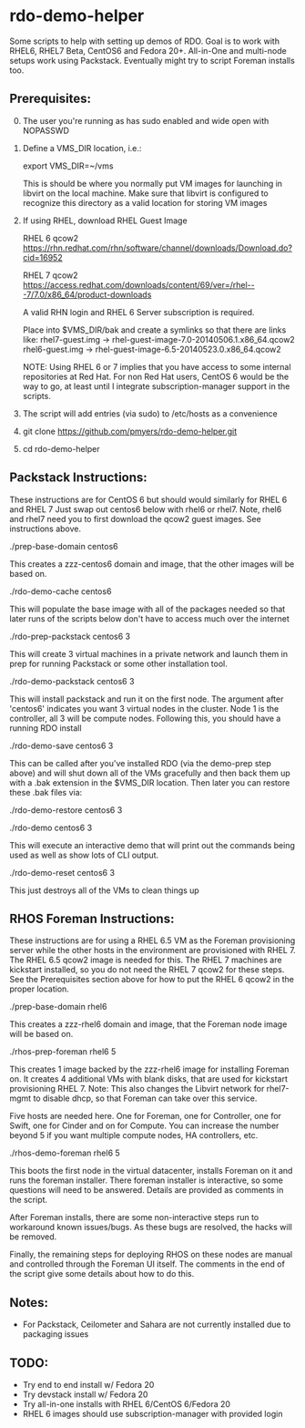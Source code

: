 rdo-demo-helper
===============

Some scripts to help with setting up demos of RDO.  Goal is to work with RHEL6,
RHEL7 Beta, CentOS6 and Fedora 20+.  All-in-One and multi-node setups work
using Packstack.  Eventually might try to script Foreman installs too.

Prerequisites:
--------------
0. The user you're running as has sudo enabled and wide open with NOPASSWD

1. Define a VMS_DIR location, i.e.:

   export VMS_DIR=~/vms

   This is should be where you normally put VM images for launching in libvirt
   on the local machine.  Make sure that libvirt is configured to recognize
   this directory as a valid location for storing VM images

2. If using RHEL, download RHEL Guest Image

   RHEL 6 qcow2
   https://rhn.redhat.com/rhn/software/channel/downloads/Download.do?cid=16952

   RHEL 7 qcow2
   https://access.redhat.com/downloads/content/69/ver=/rhel---7/7.0/x86_64/product-downloads

   A valid RHN login and RHEL 6 Server subscription is required.

   Place into $VMS_DIR/bak and create a symlinks so that there are links like:
   rhel7-guest.img -> rhel-guest-image-7.0-20140506.1.x86_64.qcow2
   rhel6-guest.img -> rhel-guest-image-6.5-20140523.0.x86_64.qcow2

   NOTE: Using RHEL 6 or 7 implies that you have access to some internal
   repositories at Red Hat.  For non Red Hat users, CentOS 6 would be the way
   to go, at least until I integrate subscription-manager support in the
   scripts.

3. The script will add entries (via sudo) to /etc/hosts as a convenience

4. git clone https://github.com/pmyers/rdo-demo-helper.git

5. cd rdo-demo-helper

Packstack Instructions:
-----------------------
These instructions are for CentOS 6 but should would similarly for RHEL 6 and RHEL 7
Just swap out centos6 below with rhel6 or rhel7.  Note, rhel6 and rhel7 need you
to first download the qcow2 guest images.  See instructions above.

./prep-base-domain centos6

  This creates a zzz-centos6 domain and image, that the other images will be
  based on.

./rdo-demo-cache centos6

  This will populate the base image with all of the packages needed so that
  later runs of the scripts below don't have to access much over the internet

./rdo-prep-packstack centos6 3

  This will create 3 virtual machines in a private network and launch them
  in prep for running Packstack or some other installation tool.

./rdo-demo-packstack centos6 3

  This will install packstack and run it on the first node.  The argument
  after 'centos6' indicates you want 3 virtual nodes in the cluster.  Node 1
  is the controller, all 3 will be compute nodes.  Following this, you should
  have a running RDO install

./rdo-demo-save centos6 3

  This can be called after you've installed RDO (via the demo-prep step above)
  and will shut down all of the VMs gracefully and then back them up with a
  .bak extension in the $VMS_DIR location.  Then later you can restore these
  .bak files via:

./rdo-demo-restore centos6 3

./rdo-demo centos6 3

  This will execute an interactive demo that will print out the commands
  being used as well as show lots of CLI output.

./rdo-demo-reset centos6 3

  This just destroys all of the VMs to clean things up

RHOS Foreman Instructions:
--------------------------
These instructions are for using a RHEL 6.5 VM as the Foreman provisioning server
while the other hosts in the environment are provisioned with RHEL 7.  The RHEL 6.5
qcow2 image is needed for this.  The RHEL 7 machines are kickstart installed, so you
do not need the RHEL 7 qcow2 for these steps.  See the Prerequisites section above
for how to put the RHEL 6 qcow2 in the proper location.

./prep-base-domain rhel6

  This creates a zzz-rhel6 domain and image, that the Foreman node image will
  be based on.

./rhos-prep-foreman rhel6 5

  This creates 1 image backed by the zzz-rhel6 image for installing Foreman on.
  It creates 4 additional VMs with blank disks, that are used for kickstart 
  provisioning RHEL 7.  Note: This also changes the Libvirt network for rhel7-mgmt
  to disable dhcp, so that Foreman can take over this service.

  Five hosts are needed here.  One for Foreman, one for Controller, one for Swift,
  one for Cinder and on for Compute.  You can increase the number beyond 5 if you
  want multiple compute nodes, HA controllers, etc.

./rhos-demo-foreman rhel6 5
 
  This boots the first node in the virtual datacenter, installs Foreman on it
  and runs the foreman installer.  There foreman installer is interactive, so
  some questions will need to be answered.  Details are provided as comments in the
  script.

  After Foreman installs, there are some non-interactive steps run to workaround
  known issues/bugs.  As these bugs are resolved, the hacks will be removed.

  Finally, the remaining steps for deploying RHOS on these nodes are manual and
  controlled through the Foreman UI itself.  The comments in the end of the
  script give some details about how to do this.

Notes:
------

* For Packstack, Ceilometer and Sahara are not currently installed due 
  to packaging issues

TODO:
-----

* Try end to end install w/ Fedora 20
* Try devstack install w/ Fedora 20
* Try all-in-one installs with RHEL 6/CentOS 6/Fedora 20
* RHEL 6 images should use subscription-manager with provided login

